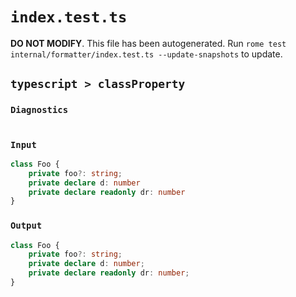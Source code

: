 # `index.test.ts`

**DO NOT MODIFY**. This file has been autogenerated. Run `rome test internal/formatter/index.test.ts --update-snapshots` to update.

## `typescript > classProperty`

### `Diagnostics`

```

```

### `Input`

```ts
class Foo {
	private foo?: string;
	private declare d: number
	private declare readonly dr: number
}

```

### `Output`

```ts
class Foo {
	private foo?: string;
	private declare d: number;
	private declare readonly dr: number;
}

```
